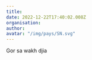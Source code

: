 ```yaml
---
title: 
date: 2022-12-22T17:40:02.008Z
organisation: 
author: 
avatar: "/img/pays/SN.svg"
---
```


Gor sa wakh djia
